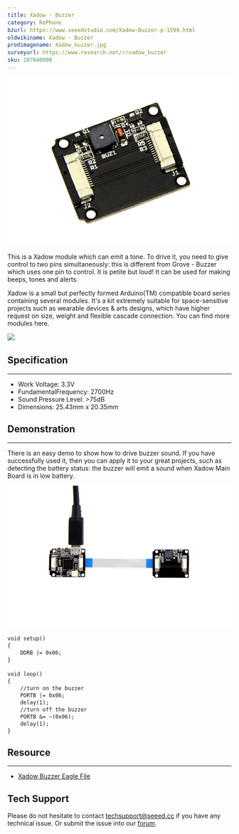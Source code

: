 ```yaml
---
title: Xadow - Buzzer
category: RePhone
bzurl: https://www.seeedstudio.com/Xadow-Buzzer-p-1599.html
oldwikiname: Xadow - Buzzer
prodimagename: Xadow_buzzer.jpg
surveyurl: https://www.research.net/r/xadow_buzzer
sku: 107040000
---
```

![](https://github.com/SeeedDocument/Xadow_Buzzer/raw/master/img/Xadow_buzzer.jpg)

This is a Xadow module which can emit a tone. To drive it, you need to give control to two pins simultaneously: this is different from Grove - Buzzer which uses one pin to control. It is petite but loud! It can be used for making beeps, tones and alerts.

Xadow is a small but perfectly formed Arduino(TM) compatible board series containing several modules. It's a kit extremely suitable for space-sensitive projects such as wearable devices & arts designs, which have higher request on size, weight and flexible cascade connection. You can find more modules here.

[![](https://github.com/SeeedDocument/Seeed-WiKi/raw/master/docs/images/300px-Get_One_Now_Banner-ragular.png)](https://www.seeedstudio.com/Xadow-Buzzer-p-1599.html)

## Specification
---
- Work Voltage: 3.3V
- FundamentalFrequency: 2700Hz
- Sound Pressure Level: >75dB
- Dimensions: 25.43mm x 20.35mm

## Demonstration
---
There is an easy demo to show how to drive buzzer sound. If you have successfully used it, then you can apply it to your great projects, such as detecting the battery status: the buzzer will emit a sound when Xadow Main Board is in low battery.

![](https://github.com/SeeedDocument/Xadow_Buzzer/raw/master/img/Buzzer_Usage.jpg)

```
void setup()
{
    DDRB |= 0x06;
}

void loop()
{
    //turn on the buzzer
    PORTB |= 0x06;
    delay(1);
    //turn off the buzzer
    PORTB &= ~(0x06);
    delay(1);
}
```

## Resource
---
- [Xadow Buzzer Eagle File](https://github.com/SeeedDocument/Xadow_Buzzer/raw/master/res/Xadow_Buzzer_eagle_file.zip)

## Tech Support
Please do not hesitate to contact [techsupport@seeed.cc](techsupport@seeed.cc) if you have any technical issue. Or submit the issue into our [forum](http://seeedstudio.com/forum/). 